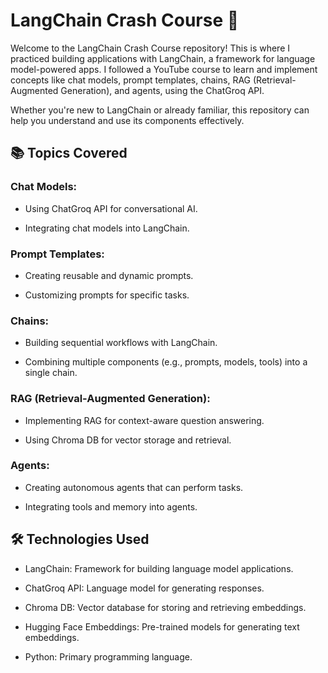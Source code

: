 # LangChain Crash Course 🚀
Welcome to the LangChain Crash Course repository! This is where I practiced building applications with LangChain, a framework for language model-powered apps. I followed a YouTube course to learn and implement concepts like chat models, prompt templates, chains, RAG (Retrieval-Augmented Generation), and agents, using the ChatGroq API.

Whether you're new to LangChain or already familiar, this repository can help you understand and use its components effectively.

## 📚 Topics Covered
### Chat Models:

- Using ChatGroq API for conversational AI.

- Integrating chat models into LangChain.

### Prompt Templates:

- Creating reusable and dynamic prompts.

- Customizing prompts for specific tasks.

### Chains:

- Building sequential workflows with LangChain.

- Combining multiple components (e.g., prompts, models, tools) into a single chain.

### RAG (Retrieval-Augmented Generation):

- Implementing RAG for context-aware question answering.

- Using Chroma DB for vector storage and retrieval.

### Agents:

- Creating autonomous agents that can perform tasks.

- Integrating tools and memory into agents.

## 🛠️ Technologies Used
* LangChain: Framework for building language model applications.

* ChatGroq API: Language model for generating responses.

* Chroma DB: Vector database for storing and retrieving embeddings.

* Hugging Face Embeddings: Pre-trained models for generating text embeddings.

* Python: Primary programming language.

